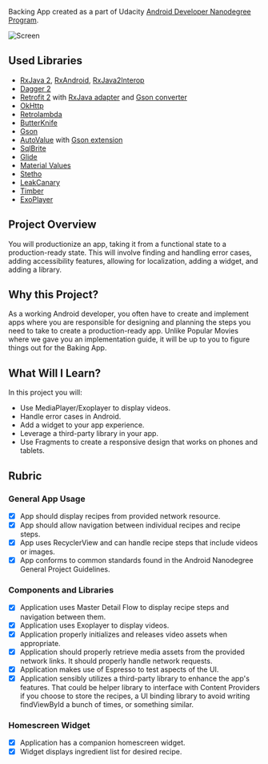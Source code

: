 Backing App created as a part of Udacity [Android Developer Nanodegree Program](https://www.udacity.com/course/android-developer-nanodegree-by-google--nd801).

![Screen](https://s8.hostingkartinok.com/uploads/images/2018/08/dd06244c90322a264b582061ad573699.jpg)

## Used Libraries
* [RxJava 2](https://github.com/ReactiveX/RxJava), [RxAndroid](https://github.com/ReactiveX/RxAndroid), [RxJava2Interop](https://github.com/akarnokd/RxJava2Interop)
* [Dagger 2](https://github.com/google/dagger)
* [Retrofit 2](https://github.com/square/retrofit) with [RxJava adapter](https://github.com/square/retrofit/tree/master/retrofit-adapters/rxjava2) and [Gson converter](https://github.com/square/retrofit/tree/master/retrofit-converters/gson)
* [OkHttp](https://github.com/square/okhttp)
* [Retrolambda](https://github.com/evant/gradle-retrolambda)
* [ButterKnife](https://github.com/JakeWharton/butterknife)
* [Gson](https://github.com/google/gson)
* [AutoValue](https://github.com/google/auto) with [Gson extension](https://github.com/rharter/auto-value-gson)
* [SqlBrite](https://github.com/square/sqlbrite)
* [Glide](https://github.com/bumptech/glide)
* [Material Values](https://github.com/AoDevBlue/MaterialValues)
* [Stetho](https://github.com/facebook/stetho)
* [LeakCanary](https://github.com/square/leakcanary)
* [Timber](https://github.com/JakeWharton/timber)
* [ExoPlayer](https://github.com/google/ExoPlayer)

## Project Overview
You will productionize an app, taking it from a functional state to a production-ready state. This will involve finding and handling error cases, adding accessibility features, allowing for localization, adding a widget, and adding a library.

## Why this Project?
As a working Android developer, you often have to create and implement apps where you are responsible for designing and planning the steps you need to take to create a production-ready app. Unlike Popular Movies where we gave you an implementation guide, it will be up to you to figure things out for the Baking App.

## What Will I Learn?
In this project you will:
* Use MediaPlayer/Exoplayer to display videos.
* Handle error cases in Android.
* Add a widget to your app experience.
* Leverage a third-party library in your app.
* Use Fragments to create a responsive design that works on phones and tablets.

## Rubric

### General App Usage
- [x] App should display recipes from provided network resource.
- [x] App should allow navigation between individual recipes and recipe steps.
- [x] App uses RecyclerView and can handle recipe steps that include videos or images.
- [x] App conforms to common standards found in the Android Nanodegree General Project Guidelines.

### Components and Libraries
- [x] Application uses Master Detail Flow to display recipe steps and navigation between them.
- [x] Application uses Exoplayer to display videos.
- [x] Application properly initializes and releases video assets when appropriate.
- [x] Application should properly retrieve media assets from the provided network links. It should properly handle network requests.
- [x] Application makes use of Espresso to test aspects of the UI.
- [x] Application sensibly utilizes a third-party library to enhance the app's features. That could be helper library to interface with Content Providers if you choose to store the recipes, a UI binding library to avoid writing findViewById a bunch of times, or something similar.

### Homescreen Widget
- [x] Application has a companion homescreen widget.
- [x] Widget displays ingredient list for desired recipe.
